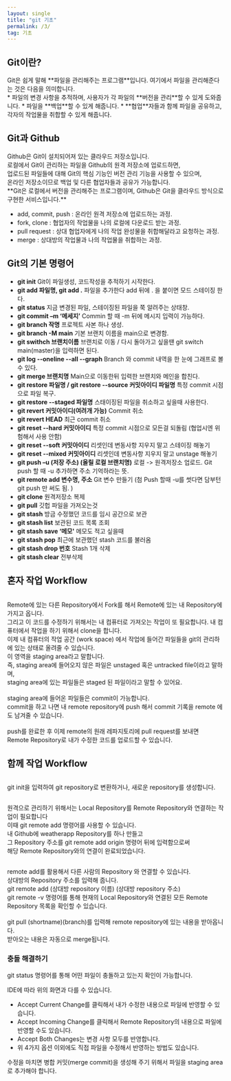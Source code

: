 ```yaml
---
layout: single
title: "git 기초"
permalink: /3/
tag: 기초
---
```


<h2>Git이란?</h2>
Git은 쉽게 말해 **파일을 관리해주는 프로그램**입니다. 여기에서 파일을 관리해준다는 것은 다음을 의미합니다.
<br/>
* 파일의 변경 사항을 추적하며, 사용자가 각 파일의 **버전을 관리**할 수 있게 도와줍니다.
* 파일을 **백업**할 수 있게 해줍니다.
* **협업**자들과 함께 파일을 공유하고, 각자의 작업물을 취합할 수 있게 해줍니다.

<h2>Git과 Github</h2>
Github은 Git이 설치되어져 있는 클라우드 저장소입니다. <br/>
로컬에서 Git이 관리하는 파일을 Github의 원격 저장소에 업로드하면, <br/>
업로드된 파일들에 대해 Git의 핵심 기능인 버전 관리 기능을 사용할 수 있으며, <br/>
온라인 저장소이므로 백업 및 다른 협업자들과 공유가 가능합니다.
<br/>
**Git은 로컬에서 버전을 관리해주는 프로그램이며, Github은 Git을 클라우드 방식으로 구현한 서비스입니다.**

<img src="https://user-images.githubusercontent.com/77485397/208937440-c6886e48-6bac-4426-998b-52218cf152f0.png" alt="">

* add, commit, push : 온라인 원격 저장소에 업로드하는 과정.
* fork, clone : 협업자의 작업물을 나의 로컬에 다운로드 받는 과정.
* pull request : 상대 협업자에게 나의 작업 완성물을 취합해달라고 요청하는 과정.
* merge : 상대방의 작업물과 나의 작업물을 취합하는 과정.

<h2>Git의 기본 명령어</h2>

* **git init** Git이 파일생성, 코드작성을 추적하기 시작한다. 
* **git add 파일명, git add .** 파일을 추가한다 add 뒤에 . 을 붙이면 모드 스테이징 한다.
* **git status** 지금 변경된 파일, 스테이징된 파일을 쭉 알려주는 상태창. 
* **git commit –m ‘메세지’** Commin 할 때 -m 뒤에 메시지 입력이 가능하다.
* **git branch 작명** 프로젝트 사본 하나 생성.
* **git branch -M main** 기본 브랜치 이름을 main으로 변경함.
* **git swithch 브랜치이름** 브랜치로 이동 / 다시 돌아가고 싶을땐 git switch main(master)을 입력하면 된다.
* **git log --oneline --all --graph** Branch 와 commit 내역을 한 눈에 그래프로 볼 수 있다.
* **git merge 브랜치명** Main으로 이동한뒤 입력한 브랜치와 메인을 합친다. 
* **git restore 파일명 / git restore --source 커밋아이디 파일명** 특정 commit 시점으로 파일 복구. 
* **git restore --staged 파일명** 스태이징된 파일을 취소하고 싶을때 사용한다.
* **git revert 커밋아이디(여려개 가능)** Commit 취소 
* **git revert HEAD** 최근 commit 취소
* **git reset --hard 커밋아이디** 특정 commit 시점으로 모든걸 되돌림 (협업시엔 위험해서 사용 안함)
* **git reset --soft 커밋아이디** 리셋인데 변동사항 지우지 말고 스테이징 해놓기
* **git reset --mixed 커밋아이디** 리셋인데 변동사항 지우지 말고 unstage 해놓기 
* **git push –u (저장 주소) (올릴 로컬 브랜치명)** 로컬 -> 원격저장소 업로드. Git push 할 때 -u 추가하면 주소 기억하라는 뜻.
* **git remote add 변수명, 주소** Git 변수 만들기 (첨 Push 할때 -u를 썻다면 담부턴 git push 만 써도 됨. )
* **git clone** 원격저장소 복제
* **git pull** 깃헙 파일을 가져오는것
* **git stash** 방금 수정했던 코드를 임시 공간으로 보관
* **git stash list** 보관된 코드 목록 조회 
* **git stash save ‘메모'** 메모도 적고 싶을때
* **git stash pop** 최근에 보관했던 stash 코드를 불러옴
* **git stash drop 번호** Stash 1개 삭제
* **git stash clear** 전부삭제

<h2>혼자 작업 Workflow</h2>

<img src="https://user-images.githubusercontent.com/77485397/208940561-eaca7664-5884-4716-985b-ac61dd6b165c.png" alt="">

Remote에 있는 다른 Repository에서 Fork를 해서 Remote에 있는 내 Repository에 가지고 옵니다. <br/>
그리고 이 코드를 수정하기 위해서는 내 컴퓨터로 가져오는 작업이 또 필요합니다. 내 컴퓨터에서 작업을 하기 위해서 clone을 합니다. <br/>
이제 내 컴퓨터의 작업 공간 (work space) 에서 작업에 들어간 파일들을 git의 관리하에 있는 상태로 올려줄 수 있습니다. <br/>
이 영역을 staging area라고 말합니다. <br/>
즉, staging area에 들어오지 않은 파일은 unstaged 혹은 untracked file이라고 말하며, <br/>
staging area에 있는 파일들은 staged 된 파일이라고 말할 수 있어요. <br/>
<br/>
staging area에 들어온 파일들은 commit이 가능합니다. <br/>
commit을 하고 나면 내 remote repository에 push 해서 commit 기록을 remote 에도 남겨줄 수 있습니다. <br/>
<br/>
push를 완료한 후 이제 remote의 원래 레파지토리에 pull request를 보내면 <br/>
Remote Repository로 내가 수정한 코드를 업로드할 수 있습니다. <br/>

<h2>함께 작업 Workflow</h2>

<img src="https://user-images.githubusercontent.com/77485397/208941526-adc4eeec-6554-41c7-90a3-8a990c59b809.png" alt="">

git init을 입력하여 git repository로 변환하거나, 새로운 repository를 생성합니다.

<img src="https://user-images.githubusercontent.com/77485397/208942429-78561214-0e08-4969-8dcf-2dbfc41579ee.png" alt="">

원격으로 관리하기 위해서는 Local Repository를 Remote Repository와 연결하는 작업이 필요합니다<br/>
이때 git remote add 명령어를 사용할 수 있습니다. <br/>
내 Github에 weatherapp Repository를 하나 만들고 <br/>
그 Repository 주소를 git remote add origin 명령어 뒤에 입력함으로써 <br/>
해당 Remote Repository와의 연결이 완료되었습니다.

<img src="https://user-images.githubusercontent.com/77485397/208942790-709d5ade-0e16-4dc3-b941-33e231d7ae33.png" alt="">

remote add를 활용해서 다른 사람의 Repository 와 연결할 수 있습니다. <br/>
상대방의 Repository 주소를 입력해 줍니다. <br/>
git remote add (상대방 repository 이름) (상대방 repository 주소) <br/>
git remote -v 명령어를 통해 현재의 Local Repository와 연결된 모든 Remote Repository 목록을 확인할 수 있습니다. <br/>
<br/>
git pull (shortname)(branch)를 입력해 remote repository에 있는 내용을 받아옵니다. <br/>
받아오는 내용은 자동으로 merge됩니다. <br/>

<h3>충돌 해결하기</h3>
git status 명령어를 통해 어떤 파일이 충돌하고 있는지 확인이 가능합니다. <br/>

<img src="https://user-images.githubusercontent.com/77485397/208945813-b8ecadde-2907-432d-8279-41feb713ab45.png" alt="">

IDE에 따라 위의 화면과 다를 수 있습니다. <br/>

* Accept Current Change를 클릭해서 내가 수정한 내용으로 파일에 반영할 수 있습니다.
* Accept Incoming Change를 클릭해서 Remote Repository의 내용으로 파일에 반영할 수도 있습니다.
* Accept Both Changes는 변경 사항 모두를 반영합니다.
* 위 4가지 옵션 이외에도 직접 파일을 수정해서 반영하는 방법도 있습니다.

수정을 마치면 병합 커밋(merge commit)을 생성해 주기 위해서 파일을 staging area로 추가해야 합니다.
